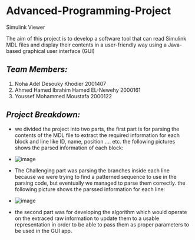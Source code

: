 # Advanced-Programming-Project
Simulink Viewer  

The aim of this project is to develop a software tool that can read Simulink MDL files 
and display their contents in a user-friendly way using a Java-based graphical user 
interface (GUI) 
## *Team Members:* 
1) Noha Adel Desouky Khodier 2001407
2) Ahmed Hamed Ibrahim Hamed EL-Newehy 2000161
3) Youssef Mohammed Moustafa 2000122

## *Project Breakdown:* 
- we divided the project into two parts, the first part is for parsing the contents of the MDL file to extract the required information for each block and line like ID, name, position .... etc. the following pictures shows the parsed information of each block: 
- ![image](https://github.com/Noha-A-Kh/Advanced-Programming-Project/assets/125829152/29046c3a-8683-4823-87ef-fdc2a4a6c789)

- The Challenging part was parsing the branches inside each line because we were trying to find a patterned sequence to use in the parsing code, but eventually we managed to parse them correctly. the following picture shows the parssed information for each line:
- ![image](https://github.com/Noha-A-Kh/Advanced-Programming-Project/assets/125829152/f8dddd2d-7b46-4b2c-be10-e4716bd799db)



- the second part was for developing the algorithm which would operate on the extraced raw information to update them to a usable representation in order to be able to pass them as proper parameters to be used in the GUI app. 


